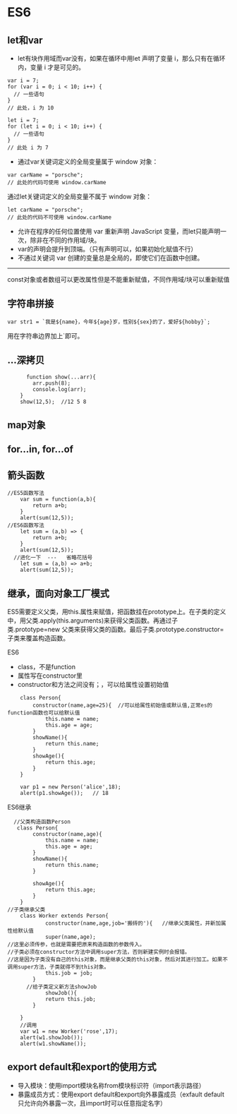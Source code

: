 # ES6
## let和var
* let有块作用域而var没有，如果在循环中用let 声明了变量 i，那么只有在循环内，变量 i 才是可见的。
```
var i = 7;
for (var i = 0; i < 10; i++) {
  // 一些语句
}
// 此处，i 为 10

let i = 7;
for (let i = 0; i < 10; i++) {
  // 一些语句
}
// 此处 i 为 7
```
* 通过var关键词定义的全局变量属于 window 对象：
```
var carName = "porsche";
// 此处的代码可使用 window.carName
```
通过let关键词定义的全局变量不属于 window 对象：
```
let carName = "porsche";
// 此处的代码不可使用 window.carName
```
* 允许在程序的任何位置使用 var 重新声明 JavaScript 变量，而let只能声明一次，除非在不同的作用域/块。
* var的声明会提升到顶端。（只有声明可以，如果初始化赋值不行）
* 不通过关键词 var 创建的变量总是全局的，即使它们在函数中创建。
- - - -
const对象或者数组可以更改属性但是不能重新赋值，不同作用域/块可以重新赋值
## 字符串拼接
```
var str1 = `我是${name}，今年${age}岁，性别${sex}的了，爱好${hobby}`;
```
用在字符串边界加上`即可。
## ...深拷贝
```
      function show(...arr){
        arr.push(8);
        console.log(arr);
    }
    show(12,5);  //12 5 8
```

## map对象
## for...in, for...of
## 箭头函数
```
//ES5函数写法
    var sum = function(a,b){
        return a+b;
    }
    alert(sum(12,5));
//ES6函数写法
    let sum = (a,b) => {
        return a+b;
    }
    alert(sum(12,5));
  //进化一下  ---   省略花括号
    let sum = (a,b) => a+b;
    alert(sum(12,5));
```
## 继承，面向对象工厂模式
ES5需要定义父类，用this.属性来赋值，把函数挂在prototype上。在子类的定义中，用父类.apply(this.arguments)来获得父类函数。再通过子类.prototype=new 父类来获得父类的函数。最后子类.prototype.constructor=子类来覆盖构造函数。

ES6
* class，不是function
* 属性写在constructor里
* constructor和方法之间没有；，可以给属性设置初始值
```
    class Person{
        constructor(name,age=25){  //可以给属性初始值或默认值,正常es的function函数也可以给默认值
            this.name = name;
            this.age = age;
        }
        showName(){
            return this.name;   
        }
        showAge(){
            return this.age;
        }   
    }
    
    var p1 = new Person('alice',18);
    alert(p1.showAge());   // 18
```

ES6继承
```
  //父类构造函数Person
   class Person{
        constructor(name,age){
            this.name = name;
            this.age = age;
        }
        showName(){
            return this.name;   
        }
        
        showAge(){
            return this.age;
        }   
    }
//子类继承父类
    class Worker extends Person{
            constructor(name,age,job='搬砖的'){   //继承父类属性，并新加属性给默认值
            super(name,age);    
//这里必须传参，也就是需要把原来构造函数的参数传入。
//子类必须在constructor方法中调用super方法，否则新建实例时会报错。
//这是因为子类没有自己的this对象，而是继承父类的this对象，然后对其进行加工。如果不调用super方法，子类就得不到this对象。
            this.job = job;
        }
      //给子类定义新方法showJob
            showJob(){
            return this.job;
        }   

    }
    //调用
    var w1 = new Worker('rose',17);
    alert(w1.showJob());
    alert(w1.showName());
```

## export default和export的使用方式
* 导入模块：使用import模块名称from模块标识符（import表示路径）
* 暴露成员方式：使用export default和export向外暴露成员（exfault default只允许向外暴露一次，且import时可以任意指定名字）